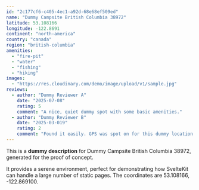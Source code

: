 ```yaml
---
id: "2c177cf6-c405-4ec1-a92d-68e68ef509ed"
name: "Dummy Campsite British Columbia 38972"
latitude: 53.108166
longitude: -122.8691
continent: "north-america"
country: "canada"
region: "british-columbia"
amenities:
  - "fire-pit"
  - "water"
  - "fishing"
  - "hiking"
images:
  - "https://res.cloudinary.com/demo/image/upload/v1/sample.jpg"
reviews:
  - author: "Dummy Reviewer A"
    date: "2025-07-08"
    rating: 5
    comment: "A nice, quiet dummy spot with some basic amenities."
  - author: "Dummy Reviewer B"
    date: "2025-03-019"
    rating: 2
    comment: "Found it easily. GPS was spot on for this dummy location."
---
```


This is a **dummy description** for Dummy Campsite British Columbia 38972, generated for the proof of concept.

It provides a serene environment, perfect for demonstrating how SvelteKit can handle a large number of static pages. The coordinates are 53.108166, -122.869100.
